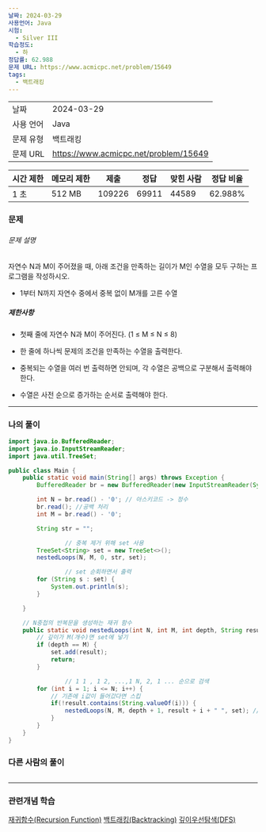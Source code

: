 ```yaml
---
날짜: 2024-03-29
사용언어: Java
시험:
  - Silver III
학습정도:
  - 하
정답률: 62.988
문제 URL: https://www.acmicpc.net/problem/15649
tags:
  - 백트래킹
---
```


|        |                                       |
| ------ | ------------------------------------- |
| 날짜     | 2024-03-29                            |
| 사용 언어  | Java                                  |
| 문제 유형  | 백트래킹                                  |
| 문제 URL | https://www.acmicpc.net/problem/15649 |

|시간 제한|메모리 제한|제출|정답|맞힌 사람|정답 비율|
|---|---|---|---|---|---|
|1 초|512 MB|109226|69911|44589|62.988%|

### 문제

###### 문제 설명
자연수 N과 M이 주어졌을 때, 아래 조건을 만족하는 길이가 M인 수열을 모두 구하는 프로그램을 작성하시오.

- 1부터 N까지 자연수 중에서 중복 없이 M개를 고른 수열

##### 제한사항
- 첫째 줄에 자연수 N과 M이 주어진다. (1 ≤ M ≤ N ≤ 8)

- 한 줄에 하나씩 문제의 조건을 만족하는 수열을 출력한다.
- 중복되는 수열을 여러 번 출력하면 안되며, 각 수열은 공백으로 구분해서 출력해야 한다.
- 수열은 사전 순으로 증가하는 순서로 출력해야 한다.

---

### 나의 풀이

```java
import java.io.BufferedReader;
import java.io.InputStreamReader;
import java.util.TreeSet;

public class Main {
    public static void main(String[] args) throws Exception {
        BufferedReader br = new BufferedReader(new InputStreamReader(System.in));

        int N = br.read() - '0'; // 아스키코드 -> 정수
        br.read(); //공백 처리
        int M = br.read() - '0';

        String str = "";

				// 중복 제거 위해 set 사용
        TreeSet<String> set = new TreeSet<>();
        nestedLoops(N, M, 0, str, set);

				// set 순회하면서 출력
        for (String s : set) {
            System.out.println(s);
        }

    }

    // N중첩의 반복문을 생성하는 재귀 함수
    public static void nestedLoops(int N, int M, int depth, String result, TreeSet<String> set) {
        // 깊이가 M(개수)면 set에 넣기
        if (depth == M) {
            set.add(result);
            return;
        }

				// 1 1 , 1 2, ...,1 N, 2, 1 ... 순으로 검색
        for (int i = 1; i <= N; i++) {
            // 기존에 i값이 들어갔다면 스킵
            if(!result.contains(String.valueOf(i))) {
                nestedLoops(N, M, depth + 1, result + i + " ", set); // 결과에 현재 인덱스 추가
            }
        }
    }
}
```

### 다른 사람의 풀이

```java

```

---
### 관련개념 학습
[재귀함수(Recursion Function)](재귀함수(Recursion%20Function).md)
[백트래킹(Backtracking)](백트래킹(Backtracking).md)
[깊이우선탐색(DFS)](깊이우선탐색(DFS).md)